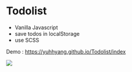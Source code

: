 # Todolist

* Vanilla Javascript
* save todos in localStorage
* use SCSS

Demo : https://yuhhyang.github.io/Todolist/index

![](https://i.imgur.com/ztyuPBs.png)
